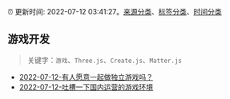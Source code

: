 :alarm_clock: 更新时间: 2022-07-12 03:41:27。[来源分类](../README.md)、[标签分类](../TAGS.md)、[时间分类](../TIMELINE.md)

## 游戏开发


> 关键字：`游戏`、`Three.js`、`Create.js`、`Matter.js`



- [2022-07-12-有人愿意一起做独立游戏吗？](https://www.v2ex.com/t/865578) 
- [2022-07-12-吐槽一下国内运营的游戏环境](https://www.v2ex.com/t/865571) 